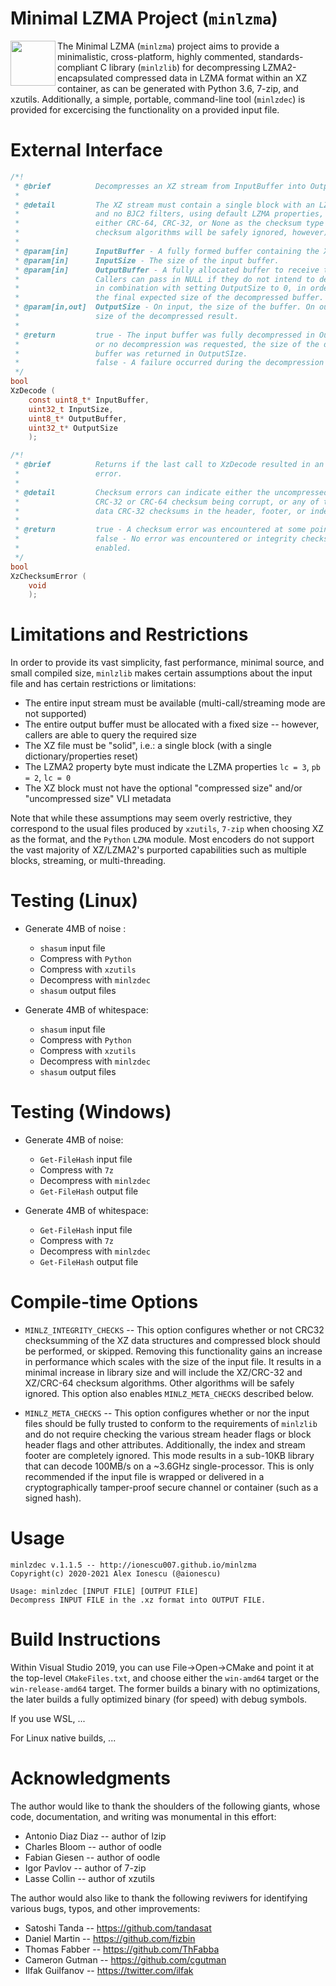 # Minimal LZMA Project (`minlzma`)
[<img align="left" src="minlzma.png" width="72"/>](minlzma.png)
The Minimal LZMA (`minlzma`) project aims to provide a minimalistic, cross-platform, highly commented, standards-compliant C library (`minlzlib`) for decompressing LZMA2-encapsulated compressed data in LZMA format within an XZ container, as can be generated with Python 3.6, 7-zip, and xzutils. Additionally, a simple, portable, command-line tool (`minlzdec`) is provided for excercising the functionality on a provided input file.

# External Interface

~~~ c
/*!
 * @brief          Decompresses an XZ stream from InputBuffer into OutputBuffer.
 *
 * @detail         The XZ stream must contain a single block with an LZMA2 filter
 *                 and no BJC2 filters, using default LZMA properties, and using
 *                 either CRC-64, CRC-32, or None as the checksum type (unknown
 *                 checksum algorithms will be safely ignored, however).
 *
 * @param[in]      InputBuffer - A fully formed buffer containing the XZ stream.
 * @param[in]      InputSize - The size of the input buffer.
 * @param[in]      OutputBuffer - A fully allocated buffer to receive the output.
 *                 Callers can pass in NULL if they do not intend to decompress,
 *                 in combination with setting OutputSize to 0, in order to query
 *                 the final expected size of the decompressed buffer.
 * @param[in,out]  OutputSize - On input, the size of the buffer. On output, the
 *                 size of the decompressed result.
 *
 * @return         true - The input buffer was fully decompressed in OutputBuffer,
 *                 or no decompression was requested, the size of the decompressed
 *                 buffer was returned in OutputSIze.
 *                 false - A failure occurred during the decompression process.
 */
bool
XzDecode (
    const uint8_t* InputBuffer,
    uint32_t InputSize,
    uint8_t* OutputBuffer,
    uint32_t* OutputSize
    );
~~~

~~~ c
/*!
 * @brief          Returns if the last call to XzDecode resulted in an integrity
 *                 error.
 *
 * @detail         Checksum errors can indicate either the uncompressed block's
 *                 CRC-32 or CRC-64 checksum being corrupt, or any of the meta-
 *                 data CRC-32 checksums in the header, footer, or index.
 *
 * @return         true - A checksum error was encountered at some point.
 *                 false - No error was encountered or integrity checks are not
 *                 enabled.
 */
bool
XzChecksumError (
    void
    );
~~~

# Limitations and Restrictions
In order to provide its vast simplicity, fast performance, minimal source, and small compiled size, `minlzlib` makes certain assumptions about the input file and has certain restrictions or limitations:

* The entire input stream must be available (multi-call/streaming mode are not supported)
* The entire output buffer must be allocated with a fixed size -- however, callers are able to query the required size
* The XZ file must be "solid", i.e.: a single block (with a single dictionary/properties reset)
* The LZMA2 property byte must indicate the LZMA properties `lc = 3`, `pb = 2`, `lc = 0`
* The XZ block must not have the optional "compressed size" and/or "uncompressed size" VLI metadata

Note that while these assumptions may seem overly restrictive, they correspond to the usual files produced by `xzutils`, `7-zip` when choosing XZ as the format, and the `Python` `LZMA` module. Most encoders do not support the vast majority of XZ/LZMA2's purported capabilities such as multiple blocks, streaming, or multi-threading.

# Testing (Linux)

* Generate 4MB of noise :
  - `shasum` input file
  - Compress with `Python`
  - Compress with `xzutils`
  - Decompress with `minlzdec`
  - `shasum` output files
  
* Generate 4MB of whitespace:
  - `shasum` input file
  - Compress with `Python`
  - Compress with `xzutils`
  - Decompress with `minlzdec`
  - `shasum` output files

# Testing (Windows)

* Generate 4MB of noise:
  - `Get-FileHash` input file
  - Compress with `7z`
  - Decompress with `minlzdec`
  - `Get-FileHash` output file
  
* Generate 4MB of whitespace:
  - `Get-FileHash` input file
  - Compress with `7z`
  - Decompress with `minlzdec`
  - `Get-FileHash` output file

# Compile-time Options
* `MINLZ_INTEGRITY_CHECKS` -- This option configures whether or not CRC32 checksumming of the XZ data structures and compressed block should be performed, or skipped. Removing this functionality gains an increase in performance which scales with the size of the input file. It results in a minimal increase in library size and will include the XZ/CRC-32 and XZ/CRC-64 checksum algorithms. Other algorithms will be safely ignored. This option also enables `MINLZ_META_CHECKS` described below.

* `MINLZ_META_CHECKS` -- This option configures whether or nor the input files should be fully trusted to conform to the requirements of `minlzlib` and do not require checking the various stream header flags or block header flags and other attributes. Additionally, the index and stream footer are completely ignored. This mode results in a sub-10KB library that can decode 100MB/s on a ~3.6GHz single-processor. This is only recommended if the input file is wrapped or delivered in a cryptographically tamper-proof secure channel or container (such as a signed hash).

# Usage
```
minlzdec v.1.1.5 -- http://ionescu007.github.io/minlzma
Copyright(c) 2020-2021 Alex Ionescu (@aionescu)

Usage: minlzdec [INPUT FILE] [OUTPUT FILE]
Decompress INPUT FILE in the .xz format into OUTPUT FILE.
```

# Build Instructions
Within Visual Studio 2019, you can use File->Open->CMake and point it at the top-level `CMakeFiles.txt`, and choose either the `win-amd64` target or the `win-release-amd64` target. The former builds a binary with no optimizations, the later builds a fully optimized binary (for speed) with debug symbols.

If you use WSL, ...

For Linux native builds, ...

# Acknowledgments
The author would like to thank the shoulders of the following giants, whose code, documentation, and writing was monumental in this effort:

* Antonio Diaz Diaz -- author of lzip
* Charles Bloom -- author of oodle
* Fabian Giesen -- author of oodle
* Igor Pavlov -- author of 7-zip
* Lasse Collin -- author of xzutils

The author would also like to thank the following reviwers for identifying various bugs, typos, and other improvements:

* Satoshi Tanda -- https://github.com/tandasat
* Daniel Martin -- https://github.com/fizbin
* Thomas Fabber -- https://github.com/ThFabba
* Cameron Gutman -- https://github.com/cgutman
* Ilfak Guilfanov -- https://twitter.com/ilfak
